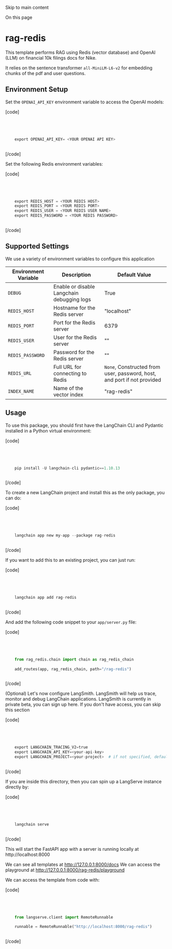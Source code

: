 

Skip to main content

On this page

# rag-redis

This template performs RAG using Redis (vector database) and OpenAI (LLM) on financial 10k filings docs for Nike.

It relies on the sentence transformer `all-MiniLM-L6-v2` for embedding chunks of the pdf and user questions.

## Environment Setup​

Set the `OPENAI_API_KEY` environment variable to access the OpenAI models:

[code]
```python




    export OPENAI_API_KEY= <YOUR OPENAI API KEY>  
    


```
[/code]


Set the following Redis environment variables:

[code]
```python




    export REDIS_HOST = <YOUR REDIS HOST>  
    export REDIS_PORT = <YOUR REDIS PORT>  
    export REDIS_USER = <YOUR REDIS USER NAME>  
    export REDIS_PASSWORD = <YOUR REDIS PASSWORD>  
    


```
[/code]


## Supported Settings​

We use a variety of environment variables to configure this application

Environment Variable| Description| Default Value  
---|---|---  
`DEBUG`| Enable or disable Langchain debugging logs| True  
`REDIS_HOST`| Hostname for the Redis server| "localhost"  
`REDIS_PORT`| Port for the Redis server| 6379  
`REDIS_USER`| User for the Redis server| ""  
`REDIS_PASSWORD`| Password for the Redis server| ""  
`REDIS_URL`| Full URL for connecting to Redis| `None`, Constructed from user, password, host, and port if not provided  
`INDEX_NAME`| Name of the vector index| "rag-redis"  
  
## Usage​

To use this package, you should first have the LangChain CLI and Pydantic installed in a Python virtual environment:

[code]
```python




    pip install -U langchain-cli pydantic==1.10.13  
    


```
[/code]


To create a new LangChain project and install this as the only package, you can do:

[code]
```python




    langchain app new my-app --package rag-redis  
    


```
[/code]


If you want to add this to an existing project, you can just run:

[code]
```python




    langchain app add rag-redis  
    


```
[/code]


And add the following code snippet to your `app/server.py` file:

[code]
```python




    from rag_redis.chain import chain as rag_redis_chain  
      
    add_routes(app, rag_redis_chain, path="/rag-redis")  
    


```
[/code]


(Optional) Let's now configure LangSmith. LangSmith will help us trace, monitor and debug LangChain applications. LangSmith is currently in private beta, you can sign up here. If you don't have
access, you can skip this section

[code]
```python




    export LANGCHAIN_TRACING_V2=true  
    export LANGCHAIN_API_KEY=<your-api-key>  
    export LANGCHAIN_PROJECT=<your-project>  # if not specified, defaults to "default"  
    


```
[/code]


If you are inside this directory, then you can spin up a LangServe instance directly by:

[code]
```python




    langchain serve  
    


```
[/code]


This will start the FastAPI app with a server is running locally at http://localhost:8000

We can see all templates at http://127.0.0.1:8000/docs We can access the playground at http://127.0.0.1:8000/rag-redis/playground

We can access the template from code with:

[code]
```python




    from langserve.client import RemoteRunnable  
      
    runnable = RemoteRunnable("http://localhost:8000/rag-redis")  
    


```
[/code]


